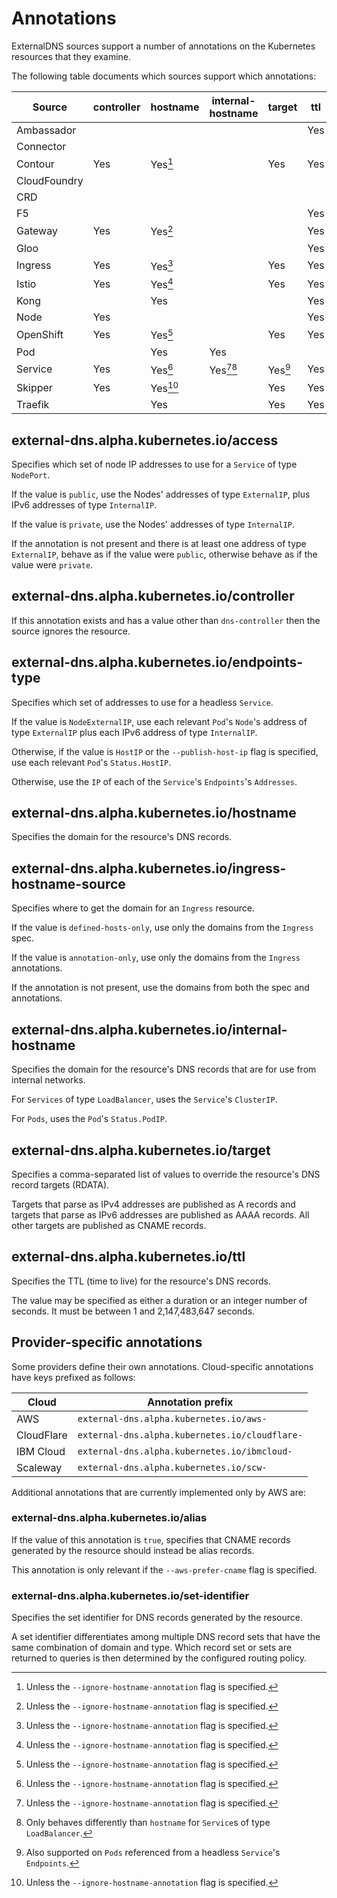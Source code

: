 # Annotations

ExternalDNS sources support a number of annotations on the Kubernetes resources that they examine.

The following table documents which sources support which annotations:

| Source       | controller | hostname | internal-hostname | target  | ttl | (provider-specific) |
|--------------|------------|----------|-------------------|---------|-----|---------------------|
| Ambassador   |            |          |                   |         | Yes |                     |
| Connector    |            |          |                   |         |     |                     |
| Contour      | Yes        | Yes[^1]  |                   | Yes     | Yes | Yes                 |
| CloudFoundry |            |          |                   |         |     |                     |
| CRD          |            |          |                   |         |     |                     |
| F5           |            |          |                   |         | Yes |                     |
| Gateway      | Yes        | Yes[^1]  |                   |         | Yes | Yes                 |
| Gloo         |            |          |                   |         | Yes | Yes                 |
| Ingress      | Yes        | Yes[^1]  |                   | Yes     | Yes | Yes                 |
| Istio        | Yes        | Yes[^1]  |                   | Yes     | Yes | Yes                 |
| Kong         |            | Yes      |                   |         | Yes | Yes                 |
| Node         | Yes        |          |                   |         | Yes |                     |
| OpenShift    | Yes        | Yes[^1]  |                   | Yes     | Yes | Yes                 |
| Pod          |            | Yes      | Yes               |         |     |                     |
| Service      | Yes        | Yes[^1]  | Yes[^1][^2]       | Yes[^3] | Yes | Yes                 |
| Skipper      | Yes        | Yes[^1]  |                   | Yes     | Yes | Yes                 |
| Traefik      |            | Yes      |                   | Yes     | Yes | Yes                 |

[^1]: Unless the `--ignore-hostname-annotation` flag is specified.
[^2]: Only behaves differently than `hostname` for `Service`s of type `LoadBalancer`.
[^3]: Also supported on `Pods` referenced from a headless `Service`'s `Endpoints`.

## external-dns.alpha.kubernetes.io/access

Specifies which set of node IP addresses to use for a `Service` of type `NodePort`.

If the value is `public`, use the Nodes' addresses of type `ExternalIP`, plus IPv6 addresses of type `InternalIP`.

If the value is `private`, use the Nodes' addresses of type `InternalIP`.

If the annotation is not present and there is at least one address of type `ExternalIP`,
behave as if the value were `public`, otherwise behave as if the value were `private`.

## external-dns.alpha.kubernetes.io/controller

If this annotation exists and has a value other than `dns-controller` then the source ignores the resource.

## external-dns.alpha.kubernetes.io/endpoints-type

Specifies which set of addresses to use for a headless `Service`.

If the value is `NodeExternalIP`, use each relevant `Pod`'s `Node`'s address of type `ExternalIP`
plus each IPv6 address of type `InternalIP`.

Otherwise, if the value is `HostIP` or the `--publish-host-ip` flag is specified, use
each relevant `Pod`'s `Status.HostIP`.

Otherwise, use the `IP` of each of the `Service`'s `Endpoints`'s `Addresses`.

## external-dns.alpha.kubernetes.io/hostname

Specifies the domain for the resource's DNS records.

## external-dns.alpha.kubernetes.io/ingress-hostname-source

Specifies where to get the domain for an `Ingress` resource.

If the value is `defined-hosts-only`, use only the domains from the `Ingress` spec.

If the value is `annotation-only`, use only the domains from the `Ingress` annotations.

If the annotation is not present, use the domains from both the spec and annotations.

## external-dns.alpha.kubernetes.io/internal-hostname

Specifies the domain for the resource's DNS records that are for use from internal networks.

For `Services` of type `LoadBalancer`, uses the `Service`'s `ClusterIP`.

For `Pods`, uses the `Pod`'s `Status.PodIP`.

## external-dns.alpha.kubernetes.io/target

Specifies a comma-separated list of values to override the resource's DNS record targets (RDATA).

Targets that parse as IPv4 addresses are published as A records and
targets that parse as IPv6 addresses are published as AAAA records. All other targets
are published as CNAME records.

## external-dns.alpha.kubernetes.io/ttl

Specifies the TTL (time to live) for the resource's DNS records.

The value may be specified as either a duration or an integer number of seconds.
It must be between 1 and 2,147,483,647 seconds.

## Provider-specific annotations

Some providers define their own annotations. Cloud-specific annotations have keys prefixed as follows:

| Cloud      | Annotation prefix                              |
|------------|------------------------------------------------|
| AWS        | `external-dns.alpha.kubernetes.io/aws-`        |
| CloudFlare | `external-dns.alpha.kubernetes.io/cloudflare-` |
| IBM Cloud  | `external-dns.alpha.kubernetes.io/ibmcloud-`   |
| Scaleway   | `external-dns.alpha.kubernetes.io/scw-`        |

Additional annotations that are currently implemented only by AWS are:

### external-dns.alpha.kubernetes.io/alias

If the value of this annotation is `true`, specifies that CNAME records generated by the
resource should instead be alias records.

This annotation is only relevant if the `--aws-prefer-cname` flag is specified.

### external-dns.alpha.kubernetes.io/set-identifier

Specifies the set identifier for DNS records generated by the resource.

A set identifier differentiates among multiple DNS record sets that have the same combination of domain and type.
Which record set or sets are returned to queries is then determined by the configured routing policy.
